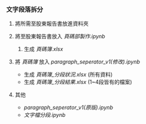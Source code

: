 
### 文字段落拆分
1. 將所需至股東報告書放進資料夾

1. 將至股東報告書放入 *頁碼部製作.ipynb*
    1. 生成 *頁碼簿.xlsx*

1. 將 *頁碼簿* 放入 *paragraph_seperator_v1(修改).ipynb*
    * 生成 *頁碼簿_分段狀況.xlsx* (所有資料)
    * 生成 *頁碼簿_分段結果.xlsx* (1~4段皆有的檔案)
    
1. 其他
    * *paragraph_seperator_v1(原版).ipynb*
    * *文字檔分段.ipynb*
